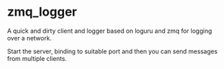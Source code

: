 # zmq_logger

A quick and dirty client and logger based on loguru and zmq for
logging over a network. 

Start the server, binding to suitable port and then you can
send messages from multiple clients.